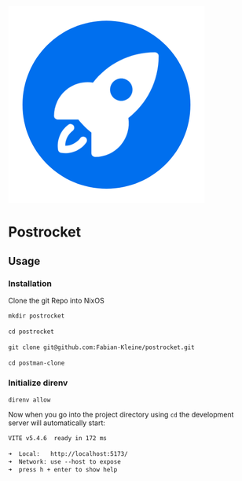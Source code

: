 <img src="public/icon.png" />

# Postrocket

## Usage
### Installation
Clone the git Repo into NixOS
```shell
mkdir postrocket

cd postrocket

git clone git@github.com:Fabian-Kleine/postrocket.git

cd postman-clone
```

### Initialize direnv
```shell
direnv allow
```

Now when you go into the project directory using `cd` the development server will automatically start:
```
VITE v5.4.6  ready in 172 ms

➜  Local:   http://localhost:5173/
➜  Network: use --host to expose
➜  press h + enter to show help
```

